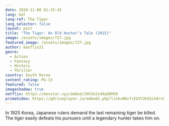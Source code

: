 ```yaml
---
date: 2020-11-08 01:33:43
lang: mal
lang-ref: The Tiger
lang_selector: false
layout: post
title: "The Tiger: An Old Hunter’s Tale (2015)"
image: /assets/images/727.jpg
featured_image: /assets/images/727.jpg
author: maxflix21
genre:
  - Action
  - Fantasy
  - History
  - Thriller
country: South Korea
content_rating: PG-13
featured: false
imageshadow: true
netflix: https://movstar.xyz/embed/39V3e2zd4qXKMV8
primeVideo: https://gdriveplayer.io/embed2.php?link=W8v7vIGVY2K4Sih8rvbxdwHPuCeyK5pbN7m5JnPFXqb8%252FL9FJetViTz%252FD%252BckBcv%252Bzl9CyQeaNKVNRyY9ZiInEmb8yZGtogjA9eLOMh3d4g%252FNJSdxfHpqLWDY9AXOvv1B7XbKJ6SZBY1cOCbCVveSQwWfObgn0nMSjfl%252BgWB%252F%252FeUeCIbG8kXNaWqShAsHI48bQ%253D
---
```

In 1925 Korea, Japanese rulers demand the last remaining tiger be killed. The tiger easily defeats his pursuers until a legendary hunter takes him on.